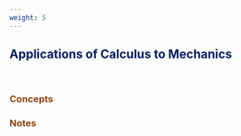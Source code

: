 ```yaml
---
weight: 5
---
```


## <span style="color:RGB(0,32,96"> Applications of Calculus to Mechanics </span> 
<br>

### <span style="color:RGB(139,69,19)">  Concepts </span>




### <span style="color:RGB(139,69,19)">  Notes </span>
<BR><BR>
